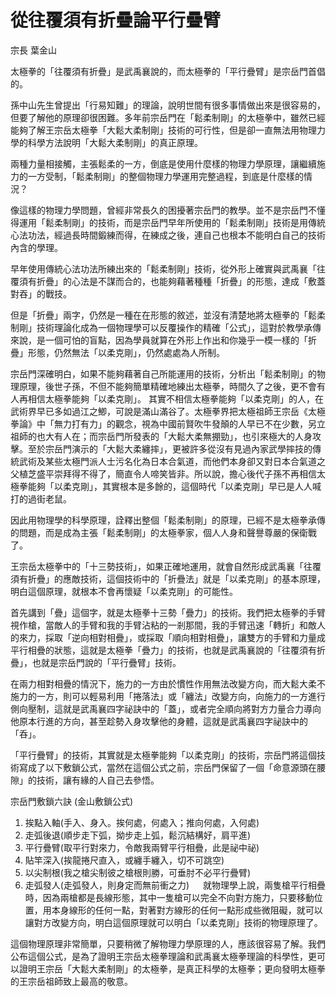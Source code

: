 # 從往覆須有折疊論平行疊臂

宗長
葉金山

太極拳的「往覆須有折疊」是武禹襄說的，而太極拳的「平行疊臂」是宗岳門首倡的。

孫中山先生曾提出「行易知難」的理論，說明世間有很多事情做出來是很容易的，但要了解他的原理卻很困難。多年前宗岳門在「鬆柔制剛」的太極拳中，雖然已經能夠了解王宗岳太極拳「大鬆大柔制剛」技術的可行性，但是卻一直無法用物理力學的科學方法說明「大鬆大柔制剛」的真正原理。

兩種力量相接觸，主張鬆柔的一方，倒底是使用什麼樣的物理力學原理，讓繼續施力的一方受制，「鬆柔制剛」的整個物理力學運用完整過程，到底是什麼樣的情況？

像這樣的物理力學問題，曾經非常長久的困擾著宗岳門的教學。並不是宗岳門不懂得運用「鬆柔制剛」的技術，而是宗岳門早年所使用的「鬆柔制剛」技術是用傳統心法功法，經過長時間鍛練而得，在練成之後，連自己也根本不能明白自己的技術內含的學理。

早年使用傳統心法功法所練出來的「鬆柔制剛」技術，從外形上確實與武禹襄「往覆須有折疊」的心法是不謀而合的，也能夠藉著種種「折疊」的形態，達成「敷蓋對吞」的戰技。

但是「折疊」兩字，仍然是一種在在形態的敘述，並沒有清楚地將太極拳的「鬆柔制剛」技術理論化成為一個物理學可以反覆操作的精確「公式」，這對於教學承傳來說，是一個可怕的盲點，因為學員就算在外形上作出和你幾乎一模一樣的「折疊」形態，仍然無法「以柔克剛」，仍然處處為人所制。

宗岳門深確明白，如果不能夠藉著自己所能運用的技術，分析出「鬆柔制剛」的物理原理，後世子孫，不但不能夠簡單精確地練出太極拳，時間久了之後，更不會有人再相信太極拳能夠「以柔克剛」。
其實不相信太極拳能夠「以柔克剛」的人，在武術界早已多如過江之鯽，可說是滿山滿谷了。太極拳界把太極祖師王宗岳《太極拳論》中「無力打有力」的觀念，視為中國前賢吹牛發顛的人早已不在少數，另立祖師的也大有人在；而宗岳門所發表的「大鬆大柔無掤勁」，也引來極大的人身攻擊。至於宗岳門演示的「大鬆大柔纏摔」，更被許多從沒有見過內家武學摔技的傳統武術及某些太極門派人士污名化為日本合氣道，而他們本身卻又對日本合氣道之父植芝盛平崇拜得不得了，簡直令人啼笑皆非。所以說，擔心後代子孫不再相信太極拳能夠「以柔克剛」，其實根本是多餘的，這個時代「以柔克剛」早已是人人喊打的過街老鼠。

因此用物理學的科學原理，詮釋出整個「鬆柔制剛」的原理，已經不是太極拳承傳的問題，而是成為主張「鬆柔制剛」的太極拳家，個人人身和聲譽尊嚴的保衛戰了。

王宗岳太極拳中的「十三勢技術」，如果正確地運用，就會自然形成武禹襄「往覆須有折疊」的應敵技術，這個技術中的「折疊法」就是「以柔克剛」的基本原理，明白這個原理，就根本不會再懷疑「以柔克剛」的可能性。

首先講到「疊」這個字，就是太極拳十三勢「疊力」的技術。我們把太極拳的手臂視作槍，當敵人的手臂和我的手臂沾粘的一剎那間，我的手臂迅速「轉折」和敵人的來力，採取「逆向相對相疊」，或採取「順向相對相疊」，讓雙方的手臂和力量成平行相疊的狀態，這就是太極拳「疊力」的技術，也就是武禹襄說的「往覆須有折疊」，也就是宗岳門說的「平行疊臂」技術。

在兩力相對相疊的情況下，施力的一方由於慣性作用無法改變方向，而大鬆大柔不施力的一方，則可以輕易利用「捲落法」或「纏法」改變方向，向施力的一方進行側向壓制，這就是武禹襄四字祕訣中的「蓋」，或者完全順向將對方力量合力導向他原本行進的方向，甚至趁勢入身攻擊他的身體，這就是武禹襄四字祕訣中的「呑」。

「平行疊臂」的技術，其實就是太極拳能夠「以柔克剛」的技術，宗岳門將這個技術寫成了以下敷鎖公式，當然在這個公式之前，宗岳門保留了一個「命意源頭在腰隙」的技術，讓有緣的人自己去參悟。
    
宗岳門敷鎖六訣 (金山敷鎖公式)

1. 挨點入軸(手入、身入。挨何處，何處入；推向何處，入何處)
2. 走弧後退(順步走下弧，拗步走上弧，鬆沉結構好，肩平進)
3. 平行疊臂(取平行對來力，令敵我兩臂平行相疊，此是祕中祕)
4. 貼竿深入(挨龍捲尺直入，或纏手纏入，切不可跳空)
5. 以尖制根(我之槍尖制彼之槍根則勝，可垂肘不必平行疊臂)
6. 走弧發人(走弧發人，則身定而無前衝之力)
　
就物理學上說，兩隻槍平行相疊時，因為兩槍都是長線形態，其中一隻槍可以完全不向對方施力，只要移動位置，用本身線形的任何一點，對著對方線形的任何一點形成些微阻礙，就可以讓對方改變方向，明白這個原理就可以明白「以柔克剛」技術的物理原理了。

這個物理原理非常簡單，只要稍微了解物理力學原理的人，應該很容易了解。我們公布這個公式，是為了證明王宗岳太極拳理論和武禹襄太極拳理論的科學性，更可以證明王宗岳「大鬆大柔制剛」的太極拳，是真正科學的太極拳；更向發明太極拳的王宗岳祖師致上最高的敬意。
